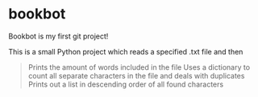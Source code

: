 # bookbot
Bookbot is my first git project!

This is a small Python project which reads a specified .txt file and then
> Prints the amount of words included in the file
> Uses a dictionary to count all separate characters in the file and deals with duplicates
> Prints out a list in descending order of all found characters
